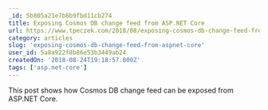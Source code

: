 ```yaml
---
_id: 5b805a21e7b8b9fbd11cb274
title: Exposing Cosmos DB change feed from ASP.NET Core
url: https://www.tpeczek.com/2018/08/exposing-cosmos-db-change-feed-from.html
category: articles
slug: 'exposing-cosmos-db-change-feed-from-aspnet-core'
user_id: 5a8a922f8b86e53b3449ab24
createdOn: '2018-08-24T19:18:57.800Z'
tags: ['asp.net-core']
---
```


This post shows how Cosmos DB change feed can be exposed from ASP.NET Core.

